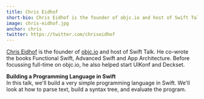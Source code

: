 ```yaml
---
title: Chris Eidhof
short-bio: Chris Eidhof is the founder of objc.io and host of Swift Talk.
image: chris-eidhof.jpg
anchor: chris
twitter: https://twitter.com/chriseidhof
---
```


[Chris Eidhof](https://twitter.com/chriseidhof) is the founder of [objc.io](https://objc.io) and host of Swift Talk. He co-wrote the books Functional Swift, Advanced Swift and App Architecture. Before focussing full-time on objc.io, he also helped start UIKonf and Deckset.

**Building a Programming Language in Swift**  
In this talk, we'll build a very simple programming language in Swift. We'll look at how to parse text, build a syntax tree, and evaluate the program.